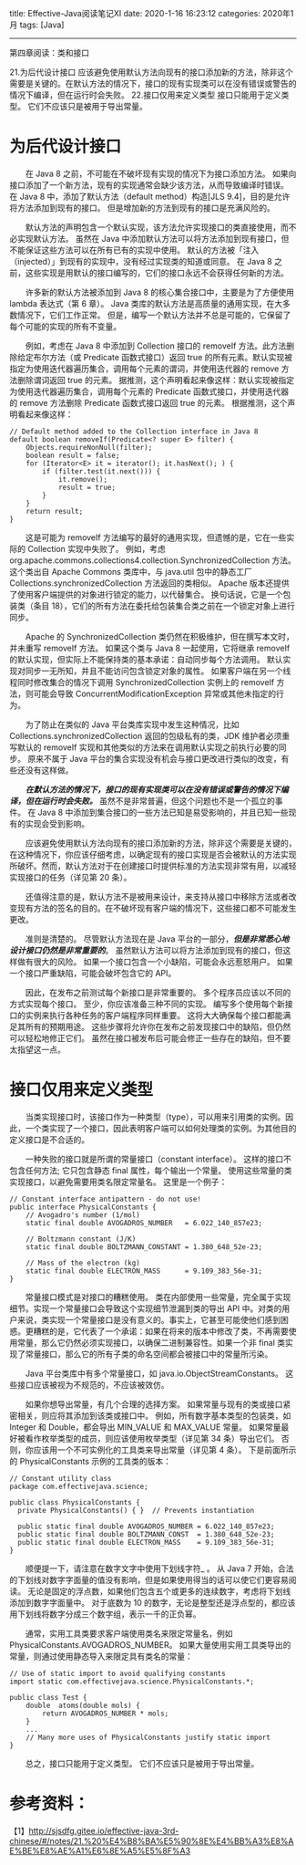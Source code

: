 title: Effective-Java阅读笔记XI
date: 2020-1-16 16:23:12
categories: 2020年1月
tags: [Java]

---

第四章阅读：类和接口

21.为后代设计接口
应该避免使用默认方法向现有的接口添加新的方法，除非这个需要是关键的。在默认方法的情况下，接口的现有实现类可以在没有错误或警告的情况下编译，但在运行时会失败。
22.接口仅用来定义类型
接口只能用于定义类型。 它们不应该只是被用于导出常量。

<!-- more -->

# 为后代设计接口

　　在 Java 8 之前，不可能在不破坏现有实现的情况下为接口添加方法。 如果向接口添加了一个新方法，现有的实现通常会缺少该方法，从而导致编译时错误。 在 Java 8 中，添加了默认方法（default method）构造[JLS 9.4]，目的是允许将方法添加到现有的接口。 但是增加新的方法到现有的接口是充满风险的。

　　默认方法的声明包含一个默认实现，该方法允许实现接口的类直接使用，而不必实现默认方法。 虽然在 Java 中添加默认方法可以将方法添加到现有接口，但不能保证这些方法可以在所有已有的实现中使用。 默认的方法被「注入（injected）」到现有的实现中，没有经过实现类的知道或同意。 在 Java 8 之前，这些实现是用默认的接口编写的，它们的接口永远不会获得任何新的方法。

　　许多新的默认方法被添加到 Java 8 的核心集合接口中，主要是为了方便使用 lambda 表达式（第 6 章）。 Java 类库的默认方法是高质量的通用实现，在大多数情况下，它们工作正常。 但是，编写一个默认方法并不总是可能的，它保留了每个可能的实现的所有不变量。

　　例如，考虑在 Java 8 中添加到 Collection 接口的 removeIf 方法。此方法删除给定布尔方法（或 Predicate 函数式接口）返回 true 的所有元素。默认实现被指定为使用迭代器遍历集合，调用每个元素的谓词，并使用迭代器的 remove 方法删除谓词返回 true 的元素。 据推测，这个声明看起来像这样：默认实现被指定为使用迭代器遍历集合，调用每个元素的 Predicate 函数式接口，并使用迭代器的 remove 方法删除 Predicate 函数式接口返回 true 的元素。 根据推测，这个声明看起来像这样：

    // Default method added to the Collection interface in Java 8
    default boolean removeIf(Predicate<? super E> filter) {
        Objects.requireNonNull(filter);
        boolean result = false;
        for (Iterator<E> it = iterator(); it.hasNext(); ) {
            if (filter.test(it.next())) {
                it.remove();
                result = true;
            }
        }
        return result;
    }

　　这是可能为 removeIf 方法编写的最好的通用实现，但遗憾的是，它在一些实际的 Collection 实现中失败了。 例如，考虑 org.apache.commons.collections4.collection.SynchronizedCollection 方法。 这个类出自 Apache Commons 类库中，与 java.util 包中的静态工厂 Collections.synchronizedCollection 方法返回的类相似。 Apache 版本还提供了使用客户端提供的对象进行锁定的能力，以代替集合。 换句话说，它是一个包装类（条目 18），它们的所有方法在委托给包装集合类之前在一个锁定对象上进行同步。

　　Apache 的 SynchronizedCollection 类仍然在积极维护，但在撰写本文时，并未重写 removeIf 方法。 如果这个类与 Java 8 一起使用，它将继承 removeIf 的默认实现，但实际上不能保持类的基本承诺：自动同步每个方法调用。 默认实现对同步一无所知，并且不能访问包含锁定对象的属性。 如果客户端在另一个线程同时修改集合的情况下调用 SynchronizedCollection 实例上的 removeIf 方法，则可能会导致 ConcurrentModificationException 异常或其他未指定的行为。

　　为了防止在类似的 Java 平台类库实现中发生这种情况，比如 Collections.synchronizedCollection 返回的包级私有的类，JDK 维护者必须重写默认的 removeIf 实现和其他类似的方法来在调用默认实现之前执行必要的同步。 原来不属于 Java 平台的集合实现没有机会与接口更改进行类似的改变，有些还没有这样做。

　　***在默认方法的情况下，接口的现有实现类可以在没有错误或警告的情况下编译，但在运行时会失败。*** 虽然不是非常普遍，但这个问题也不是一个孤立的事件。 在 Java 8 中添加到集合接口的一些方法已知是易受影响的，并且已知一些现有的实现会受到影响。

　　应该避免使用默认方法向现有的接口添加新的方法，除非这个需要是关键的，在这种情况下，你应该仔细考虑，以确定现有的接口实现是否会被默认的方法实现所破坏。然而，默认方法对于在创建接口时提供标准的方法实现非常有用，以减轻实现接口的任务（详见第 20 条）。

　　还值得注意的是，默认方法不是被用来设计，来支持从接口中移除方法或者改变现有方法的签名的目的。在不破坏现有客户端的情况下，这些接口都不可能发生更改。

　　准则是清楚的。 尽管默认方法现在是 Java 平台的一部分，***但是非常悉心地设计接口仍然是非常重要的***。 虽然默认方法可以将方法添加到现有的接口，但这样做有很大的风险。 如果一个接口包含一个小缺陷，可能会永远惹怒用户。 如果一个接口严重缺陷，可能会破坏包含它的 API。

　　因此，在发布之前测试每个新接口是非常重要的。 多个程序员应该以不同的方式实现每个接口。 至少，你应该准备三种不同的实现。 编写多个使用每个新接口的实例来执行各种任务的客户端程序同样重要。 这将大大确保每个接口都能满足其所有的预期用途。 这些步骤将允许你在发布之前发现接口中的缺陷，但仍然可以轻松地修正它们。 虽然在接口被发布后可能会修正一些存在的缺陷，但不要太指望这一点。

# 接口仅用来定义类型

　　当类实现接口时，该接口作为一种类型（type），可以用来引用类的实例。因此，一个类实现了一个接口，因此表明客户端可以如何处理类的实例。为其他目的定义接口是不合适的。

　　一种失败的接口就是所谓的常量接口（constant interface）。 这样的接口不包含任何方法; 它只包含静态 final 属性，每个输出一个常量。 使用这些常量的类实现接口，以避免需要用类名限定常量名。 这里是一个例子：

    // Constant interface antipattern - do not use!
    public interface PhysicalConstants {
        // Avogadro's number (1/mol)
        static final double AVOGADROS_NUMBER   = 6.022_140_857e23;

        // Boltzmann constant (J/K)
        static final double BOLTZMANN_CONSTANT = 1.380_648_52e-23;

        // Mass of the electron (kg)
        static final double ELECTRON_MASS      = 9.109_383_56e-31;
    }

　　常量接口模式是对接口的糟糕使用。 类在内部使用一些常量，完全属于实现细节。实现一个常量接口会导致这个实现细节泄漏到类的导出 API 中。对类的用户来说，类实现一个常量接口是没有意义的。事实上，它甚至可能使他们感到困惑。更糟糕的是，它代表了一个承诺：如果在将来的版本中修改了类，不再需要使用常量，那么它仍然必须实现接口，以确保二进制兼容性。如果一个非 final 类实现了常量接口，那么它的所有子类的命名空间都会被接口中的常量所污染。

　　Java 平台类库中有多个常量接口，如 java.io.ObjectStreamConstants。 这些接口应该被视为不规范的，不应该被效仿。

　　如果你想导出常量，有几个合理的选择方案。 如果常量与现有的类或接口紧密相关，则应将其添加到该类或接口中。 例如，所有数字基本类型的包装类，如 Integer 和 Double，都会导出 MIN_VALUE 和 MAX_VALUE 常量。 如果常量最好被看作枚举类型的成员，则应该使用枚举类型（详见第 34 条）导出它们。 否则，你应该用一个不可实例化的工具类来导出常量（详见第 4 条）。 下是前面所示的 PhysicalConstants 示例的工具类的版本：

    // Constant utility class
    package com.effectivejava.science;

    public class PhysicalConstants {
      private PhysicalConstants() { }  // Prevents instantiation

      public static final double AVOGADROS_NUMBER = 6.022_140_857e23;
      public static final double BOLTZMANN_CONST  = 1.380_648_52e-23;
      public static final double ELECTRON_MASS    = 9.109_383_56e-31;
    }

　　顺便提一下，请注意在数字文字中使用下划线字符_ 。 从 Java 7 开始，合法的下划线对数字字面量的值没有影响，但是如果使用得当的话可以使它们更容易阅读。 无论是固定的浮点数，如果他们包含五个或更多的连续数字，考虑将下划线添加到数字字面量中。 对于底数为 10 的数字，无论是整型还是浮点型的，都应该用下划线将数字分成三个数字组，表示一千的正负幂。

　　通常，实用工具类要求客户端使用类名来限定常量名，例如 PhysicalConstants.AVOGADROS_NUMBER。 如果大量使用实用工具类导出的常量，则通过使用静态导入来限定具有类名的常量：

    // Use of static import to avoid qualifying constants
    import static com.effectivejava.science.PhysicalConstants.*;

    public class Test {
        double  atoms(double mols) {
            return AVOGADROS_NUMBER * mols;
        }
        ...
        // Many more uses of PhysicalConstants justify static import
    }

　　总之，接口只能用于定义类型。 它们不应该只是被用于导出常量。





# 参考资料：
【1】http://sjsdfg.gitee.io/effective-java-3rd-chinese/#/notes/21.%20%E4%B8%BA%E5%90%8E%E4%BB%A3%E8%AE%BE%E8%AE%A1%E6%8E%A5%E5%8F%A3
